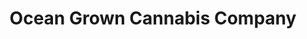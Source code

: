 ---
title: "Ocean Grown Cannabis Company"
url: /central-point/ocean-grown-cannabis-company/
shop: Hanf
---